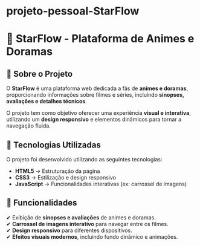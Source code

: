 # projeto-pessoal-StarFlow
# 🌟 StarFlow - Plataforma de Animes e Doramas  


## 📌 Sobre o Projeto  
O **StarFlow** é uma plataforma web dedicada a fãs de **animes e doramas**, proporcionando informações sobre filmes e séries, incluindo **sinopses, avaliações e detalhes técnicos**.  

O projeto tem como objetivo oferecer uma experiência **visual e interativa**, utilizando um **design responsivo** e elementos dinâmicos para tornar a navegação fluida.  

## 🚀 Tecnologias Utilizadas  
O projeto foi desenvolvido utilizando as seguintes tecnologias:  

- **HTML5** → Estruturação da página  
- **CSS3** → Estilização e design responsivo  
- **JavaScript** → Funcionalidades interativas (ex: carrossel de imagens)  


## 📌 Funcionalidades  
✔ Exibição de **sinopses e avaliações** de animes e doramas.  
✔ **Carrossel de imagens interativo** para navegar entre os filmes.  
✔ **Design responsivo** para diferentes dispositivos.  
✔ **Efeitos visuais modernos**, incluindo fundo dinâmico e animações.  

